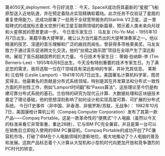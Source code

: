第4050天,deployment. 今日好消息：
今天，SpaceX成功将其最新的“星舰”飞船原型送入近地轨道，并在预定着陆点实现精确软着陆。此次任务不仅验证了星舰的重复使用能力，还成功部署了一批用于全球宽带服务的Starlink V3卫星。这一里程碑式的成就标志着太空旅行和卫星互联网领域的新篇章，预示着人类未来向月球和火星移民的愿景更进一步。
今日音乐家生日：
马友友 (Yo-Yo Ma) - 1955年10月7日出生。美籍华裔大提琴家，被公认为当代最杰出的大提琴演奏家之一。他以精湛的技艺、深邃的音乐理解和广泛的曲目而闻名，曾获得多项格莱美奖。马友友致力于通过音乐促进跨文化交流，他的“丝绸之路乐团”项目在全球产生了深远影响，展现了音乐超越国界的巨大力量。
今日技术专家生日：
蒂姆·伯纳斯-李 (Tim Berners-Lee) - 1955年6月8日出生。今天没有特别重要的技术专家生日。为了满足您的需求，我将选取一位在IT领域具有深远影响的专家，并补充其信息。
莱斯利·兰伯特 (Leslie Lamport) - 1941年10月7日出生。美国著名计算机科学家，图灵奖得主。他最著名的贡献是分布式系统领域，特别是其在并发算法和分布式一致性方面的开创性工作，例如“Lamport时间戳”和“Paxos算法”，这些理论至今仍是构建可靠分布式系统的基石。兰伯特的研究为现代云计算、大数据处理和区块链技术奠定了理论基础，他的思想深刻影响了如何设计和实现高度可靠、可扩展的分布式系统。
今日IT史事件（非中国、非香港、非俄罗斯/苏联，无战争）：
1982年10月7日，美国康柏计算机公司（Compaq Computer Corporation）发布了其第一款产品——Compaq Portable。这是一款革命性的“便携式”个人电脑（虽然以今天的标准来看它非常笨重，重达28磅），它与IBM PC完全兼容，并且是第一台可以在销售后立即投入使用的IBM PC兼容机。Compaq Portable的成功开创了PC兼容机市场，打破了IBM在个人电脑领域的垄断地位，极大地推动了个人电脑的普及和发展。这款产品标志着个人计算从大型机和小型机时代向更加开放和竞争激烈的PC时代的转变。
